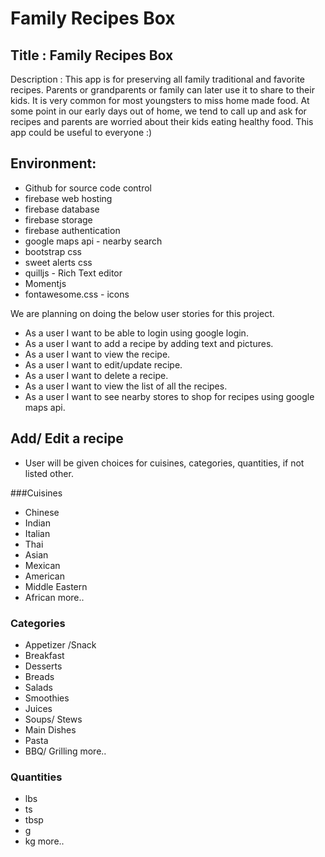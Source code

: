 # Family Recipes Box

## Title : Family Recipes Box 

Description : This app is for preserving all family traditional and favorite recipes. Parents or grandparents or family can later use it to share to their kids. It is very common for most youngsters to miss home made food.  At some point in our early days out of home, we tend to call up and ask for recipes and parents are worried about their kids eating healthy food. 
This app could be useful to everyone :)

## Environment: 

* Github for source code control
* firebase web hosting
* firebase database
* firebase storage
* firebase authentication
* google maps api - nearby search
* bootstrap css
* sweet alerts css
* quilljs - Rich Text editor
* Momentjs
* fontawesome.css - icons

We are planning on doing the below user stories for this project. 

- As a user I want to be able to login using google login.
- As a user I want to add a recipe by adding text and pictures.
- As a user I want to view the recipe.
- As a user I want to edit/update recipe.
- As a user I want to delete a recipe.
- As a user I want to view the list of all the recipes.
- As a user I want to see nearby stores to shop for recipes using google maps api.

## Add/ Edit a recipe
- User will be given choices for cuisines, categories, quantities, if not listed other.

###Cuisines
* Chinese
* Indian
* Italian
* Thai
* Asian
* Mexican
* American
* Middle Eastern
* African
more.. 

### Categories
* Appetizer /Snack
* Breakfast
* Desserts
* Breads
* Salads
* Smoothies
* Juices
* Soups/ Stews
* Main Dishes
* Pasta
* BBQ/ Grilling
more..

### Quantities
* lbs
* ts
* tbsp
* g
* kg
more..


